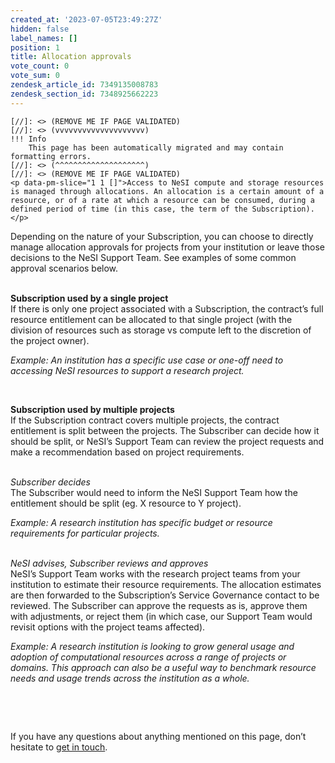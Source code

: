 ```yaml
---
created_at: '2023-07-05T23:49:27Z'
hidden: false
label_names: []
position: 1
title: Allocation approvals
vote_count: 0
vote_sum: 0
zendesk_article_id: 7349135008783
zendesk_section_id: 7348925662223
---
```



    [//]: <> (REMOVE ME IF PAGE VALIDATED)
    [//]: <> (vvvvvvvvvvvvvvvvvvvv)
    !!! Info
        This page has been automatically migrated and may contain formatting errors.
    [//]: <> (^^^^^^^^^^^^^^^^^^^^)
    [//]: <> (REMOVE ME IF PAGE VALIDATED)
    <p data-pm-slice="1 1 []">Access to NeSI compute and storage resources is managed through allocations. An allocation is a certain amount of a resource, or of a rate at which a resource can be consumed, during a defined period of time (in this case, the term of the Subscription).</p>
<p>Depending on the nature of your Subscription, you can choose to directly manage allocation approvals for projects from your institution or leave those decisions to the NeSI Support Team. See examples of some common approval scenarios below.<br><br></p>
<p class="wysiwyg-indent1"><strong>Subscription used by a single project</strong><br>If there is only one project associated with a Subscription, the contract’s full resource entitlement can be allocated to that single project (with the division of resources such as storage vs compute left to the discretion of the project owner).</p>
<div class="fabric-editor-block-mark fabric-editor-indentation-mark wysiwyg-indent1" data-level="1">
<p class="wysiwyg-indent1"><em>Example: An institution has a specific use case or one-off need to accessing NeSI resources to support a research project.</em></p>
<p class="wysiwyg-indent1"> </p>
</div>
<p class="wysiwyg-indent1"><strong>Subscription used by multiple projects</strong><br>If the Subscription contract covers multiple projects, the contract entitlement is split between the projects. The Subscriber can decide how it should be split, or NeSI’s Support Team can review the project requests and make a recommendation based on project requirements.<br><br></p>
<div class="fabric-editor-block-mark fabric-editor-indentation-mark wysiwyg-indent1" data-level="1">
<p class="wysiwyg-indent1"><em>Subscriber decides</em><br>The Subscriber would need to inform the NeSI Support Team how the entitlement should be split (eg. X resource to Y project).</p>
</div>
<div class="fabric-editor-block-mark fabric-editor-indentation-mark wysiwyg-indent1" data-level="2">
<p class="wysiwyg-indent2"><em>Example: A research institution has specific budget or resource requirements for particular projects.<br><br></em></p>
</div>
<div class="fabric-editor-block-mark fabric-editor-indentation-mark wysiwyg-indent1" data-level="1">
<p class="wysiwyg-indent1"><em>NeSI advises, Subscriber reviews and approves</em><br>NeSI’s Support Team works with the research project teams from your institution to estimate their resource requirements. The allocation estimates are then forwarded to the Subscription’s Service Governance contact to be reviewed. The Subscriber can approve the requests as is, approve them with adjustments, or reject them (in which case, our Support Team would revisit options with the project teams affected).</p>
</div>
<div class="fabric-editor-block-mark fabric-editor-indentation-mark wysiwyg-indent1" data-level="2">
<p class="wysiwyg-indent2"><em>Example: A research institution is looking to grow general usage and adoption of computational resources across a range of projects or domains. This approach can also be a useful way to benchmark resource needs and usage trends across the institution as a whole.</em></p>
<p class="wysiwyg-indent2"> </p>
<p class="wysiwyg-indent2"> </p>
If you have any questions about anything mentioned on this page, don’t hesitate to <a href="mailto:info@nesi.org.nz">get in touch</a>.</div>